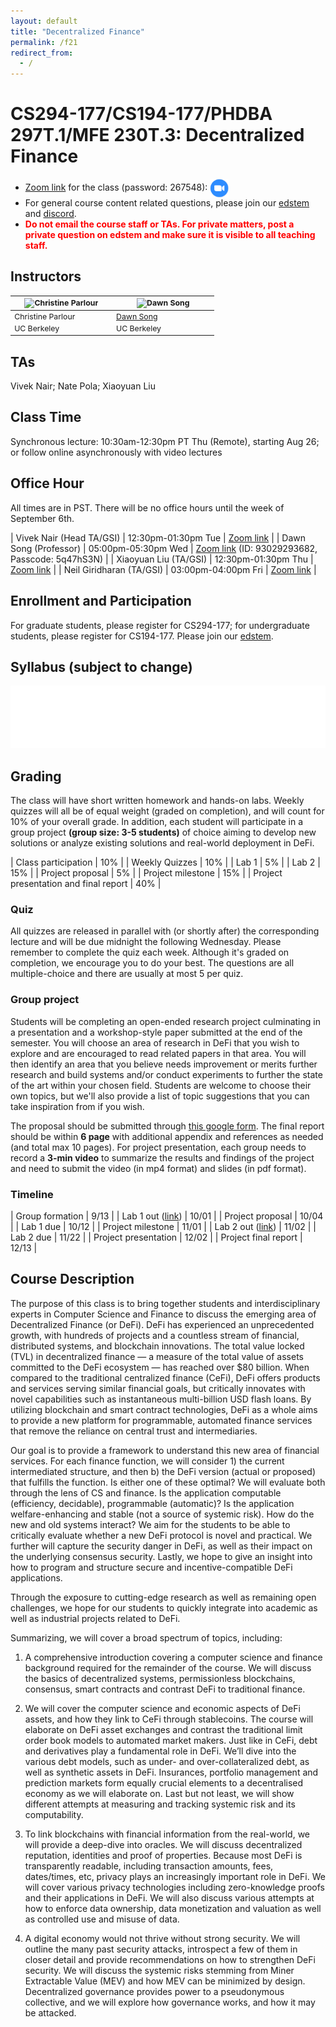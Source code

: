 ```yaml
---
layout: default
title: "Decentralized Finance"
permalink: /f21
redirect_from:
  - /
---
```


<!-- # Decentralized Finance -->

# CS294-177/CS194-177/PHDBA 297T.1/MFE 230T.3: Decentralized Finance

- [Zoom link](https://berkeley.zoom.us/j/94039559132) for the class (password: 267548): [ <img src="/assets/meetings.png" alt="link" width="30" style="vertical-align: middle"/> ](https://berkeley.zoom.us/j/94039559132)
- For general course content related questions, please join our [edstem](https://edstem.org/us/courses/7861/discussion/) and [discord](https://discord.gg/3yFqmRjZDA). 
- <span style="color: red;"><b>Do not email the course staff or TAs. For private matters, post a private question on edstem and make sure it is visible to all teaching staff.</b></span>

## Instructors

<table style="table-layout: fixed; font-size: 88%; align: middle;">
  <thead>
    <tr>
      <!-- <th style="width: 20%;"><img style="object-fit:cover" width=150 height=200 src="https://conferences.law.stanford.edu/cyberday/wp-content/uploads/sites/10/2016/10/Bonah_Dan_cropped.jpg" alt="Dan Boneh"></th>
      <th style="width: 20%;"><img style="object-fit:cover" width=150 height=200 src="https://arthurgervais.com/images/Arthur_bio_photo.jpg" alt="Arthur Gervais"></th>
      <th style="width: 20%;"><img style="object-fit:cover" width=150 height=200 src="https://ws.engr.illinois.edu/directory/viewphoto.aspx?id=66044&s=300&type=portrait" alt="Andrew Miller"></th> -->
      <th style="width: 40%;"><img style="object-fit:cover" width=150 height=200 src="https://vcresearch.berkeley.edu/sites/default/files/styles/faculty_photo_full/public/2018-01/christine_parlour.jpg?itok=MubDXnwu" alt="Christine Parlour"></th>
      <th style="width: 40%;"><img style="object-fit:cover" width=150 height=200 src="https://people.eecs.berkeley.edu/~dawnsong/dawn-berkeley.jpg" alt="Dawn Song"></th>
    </tr>
  </thead>
  <tbody>
    <tr>
      <!-- <td><a href="https://crypto.stanford.edu/~dabo/">Dan Boneh</a></td>
      <td><a href="https://arthurgervais.com/">Arthur Gervais</a></td>
      <td><a href="http://soc1024.ece.illinois.edu/">Andrew Miller</a></td> -->
      <td>Christine Parlour</td>
      <td><a href="https://people.eecs.berkeley.edu/~dawnsong/">Dawn Song</a></td>
    </tr>
    <tr>
      <!-- <td>Stanford</td>
      <td>Imperial College London</td>
      <td>UIUC</td> -->
      <td>UC Berkeley</td>
      <td>UC Berkeley</td>
    </tr>
  </tbody>
</table>

## TAs

Vivek Nair; Nate Pola; Xiaoyuan Liu

## Class Time
Synchronous lecture: 10:30am-12:30pm PT Thu (Remote), starting Aug 26; or follow online asynchronously with video lectures

## Office Hour
All times are in PST. There will be no office hours until the week of September 6th.

| Vivek Nair (Head TA/GSI) | 12:30pm-01:30pm Tue | [Zoom link](https://berkeley.zoom.us/j/5176419216) |
| Dawn Song (Professor) | 05:00pm-05:30pm Wed | [Zoom link](https://berkeley.zoom.us/j/93029293682?pwd%3DOVBybGhMYVBCTEJUelNyRm5SdHZuZz09&sa=D&source=calendar&usg=AOvVaw1DYoPVsE2MYIbUQwxzojdD) (ID: 93029293682, Passcode: 5q47hS3N) |
| Xiaoyuan Liu (TA/GSI) | 12:30pm-01:30pm Thu | [Zoom link](https://berkeley.zoom.us/j/94026140944?pwd=blcxeE5DZmNHWWdDN0RxS2RpdEQvdz09) |
| Neil Giridharan (TA/GSI) | 03:00pm-04:00pm Fri | [Zoom link](https://berkeley.zoom.us/j/5432961734) |

## Enrollment and Participation
For graduate students, please register for CS294-177; for undergraduate students, please register for CS194-177. Please join our [edstem](https://edstem.org/us/courses/7861/discussion/).

## Syllabus (subject to change)

<iframe id="syllabus" src="/f21_syllabus" width="100%" height="100" frameborder=0> </iframe>

<script>
  function setIframeHeight(iframe) {
    if (iframe) {
        var iframeWin = iframe.contentWindow || iframe.contentDocument.parentWindow;
        if (iframeWin.document.body) {
            iframe.height = iframeWin.document.documentElement.scrollHeight || iframeWin.document.body.scrollHeight;
        }
    }
  };

  window.onload = function() {
      setIframeHeight(document.getElementById('syllabus'));
  };
</script>

## Grading
The class will have short written homework and hands-on labs. Weekly quizzes will all be of equal weight (graded on completion), and will count for 10% of your overall grade. In addition, each student will participate in a group project **(group size: 3-5 students)** of choice aiming to develop new solutions or analyze existing solutions and real-world deployment in DeFi. 

| Class participation | 10% |
| Weekly Quizzes | 10% |
| Lab 1 | 5% |
| Lab 2 | 15% |
| Project proposal | 5% |
| Project milestone | 15% |
| Project presentation and final report | 40% |

### Quiz

All quizzes are released in parallel with (or shortly after) the corresponding lecture and will be due midnight the following Wednesday. Please remember to complete the quiz each week. Although it's graded on completion, we encourage you to do your best. The questions are all multiple-choice and there are usually at most 5 per quiz.

### Group project

Students will be completing an open-ended research project culminating in a presentation and a workshop-style paper submitted at the end of the semester. You will choose an area of research in DeFi that you wish to explore and are encouraged to read related papers in that area. You will then identify an area that you believe needs improvement or merits further research and build systems and/or conduct experiments to further the state of the art within your chosen field. Students are welcome to choose their own topics, but we'll also provide a list of topic suggestions that you can take inspiration from if you wish.

The proposal should be submitted through [this google form](https://docs.google.com/forms/d/e/1FAIpQLSdnyIUra41NGD5RD9JfKApMIzJrHhwLi45cO2itZX17_zhVJw/viewform). The final report should be within **6 page** with additional appendix and references as needed (and total max 10 pages). For project presentation, each group needs to record a **3-min video** to summarize the results and findings of the project and need to submit the video (in mp4 format) and slides (in pdf format).

### Timeline

| Group formation | 9/13 |
| Lab 1 out ([link](https://forms.gle/bqAN3Rt1yGU5GUdW7)) | 10/01 |
| Project proposal | 10/04 |
| Lab 1 due | 10/12 |
| Project milestone | 11/01 |
| Lab 2 out ([link](https://github.com/KaihuaQin/defi-mooc-lab2)) | 11/02 |
| Lab 2 due | 11/22 |
| Project presentation | 12/02 |
| Project final report | 12/13 |

## Course Description

The purpose of this class is to bring together students and interdisciplinary experts in Computer Science and Finance to discuss the emerging area of Decentralized Finance (or DeFi). DeFi has experienced an unprecedented growth, with hundreds of projects and a countless stream of financial, distributed systems, and blockchain innovations. The total value locked (TVL) in decentralized finance — a measure of the total value of assets committed to the DeFi ecosystem — has reached over $80 billion. When compared to the traditional centralized finance (CeFi), DeFi offers products and services serving similar financial goals, but critically innovates with novel capabilities such as instantaneous multi-billion USD flash loans. By utilizing blockchain and smart contract technologies, DeFi as a whole aims to provide a new platform for programmable, automated finance services that remove the reliance on central trust and intermediaries.
 
Our goal is to provide a framework to understand this new area of financial services. For each finance function, we will consider 1) the current intermediated structure, and then b) the DeFi version (actual or proposed) that fulfills the function. Is either one of these optimal? We will evaluate both through the lens of CS and finance. Is the application computable (efficiency, decidable), programmable (automatic)? Is the application welfare-enhancing and stable (not a source of systemic risk). How do the new and old systems interact? We aim for the students to be able to critically evaluate whether a new DeFi protocol is novel and practical. We further will capture the security danger in DeFi, as well as their impact on the underlying consensus security. Lastly, we hope to give an insight into how to program and structure secure and incentive-compatible DeFi applications.
 
Through the exposure to cutting-edge research as well as remaining open challenges, we hope for our students to quickly integrate into academic as well as industrial projects related to DeFi.
 
Summarizing, we will cover a broad spectrum of topics, including:

1. A comprehensive introduction covering a computer science and finance background required for the remainder of the course. We will discuss the basics of decentralized systems, permissionless blockchains, consensus, smart contracts and contrast DeFi to traditional finance.

2. We will cover the computer science and economic aspects of DeFi assets, and how they link to CeFi through stablecoins. The course will elaborate on DeFi asset exchanges and contrast the traditional limit order book models to automated market makers. Just like in CeFi, debt and derivatives play a fundamental role in DeFi. We’ll dive into the various debt models, such as under- and over-collateralized debt, as well as synthetic assets in DeFi. Insurances, portfolio management and prediction markets form equally crucial elements to a decentralised economy as we will elaborate on. Last but not least, we will show different attempts at measuring and tracking systemic risk and its computability.

3. To link blockchains with financial information from the real-world, we will provide a deep-dive into oracles. We will discuss decentralized reputation, identities and proof of properties. Because most DeFi is transparently readable, including transaction amounts, fees, dates/times, etc, privacy plays an increasingly important role in DeFi. We will cover various privacy technologies including zero-knowledge proofs and their applications in DeFi. We will also discuss various attempts at how to enforce data ownership, data monetization and valuation as well as controlled use and misuse of data.

4. A digital economy would not thrive without strong security. We will outline the many past security attacks, introspect a few of them in closer detail and provide recommendations on how to strengthen DeFi security. We will discuss the systemic risks stemming from Miner Extractable Value (MEV) and how MEV can be minimized by design. Decentralized governance provides power to a pseudonymous collective, and we will explore how governance works, and how it may be attacked.
